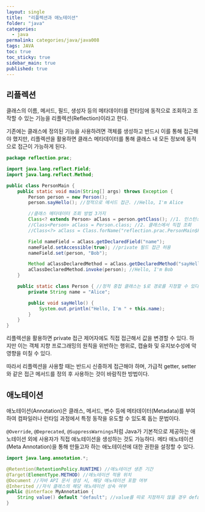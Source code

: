 ```yaml
---
layout: single
title:  "리플렉션과 애노테이션"
folder: "java"
categories:
  - java
permalink: categories/java/java008
tags: JAVA
toc: true
toc_sticky: true
sidebar_main: true
published: true
---
```


## 리플렉션
클래스의 이름, 메서드, 필드, 생성자 등의 메타데이터를 런타임에 동적으로 조회하고 조작할 수 있는 기능을 리플렉션(Reflection)이라고 한다.

기존에는 클래스에 정의된 기능을 사용하려면 객체를 생성하고 반드시 이를 통해 접근해야 했지만, 리플렉션을 활용하면 클래스 메타데이터를 통해 클래스 내 모든 정보에 동적으로 접근이 가능하게 된다.

```java
package reflection.prac;

import java.lang.reflect.Field;
import java.lang.reflect.Method;

public class PersonMain {
    public static void main(String[] args) throws Exception {
        Person person = new Person();
        person.sayHello(); //정적으로 메서드 접근. //Hello, I'm Alice

        //클래스 메타데이터 조회 방법 3가지
        Class<? extends Person> aClass = person.getClass(); //1. 인스턴스를 통해 조회
        //Class<Person> aClass = Person.class; //2. 클래스에서 직접 조회
        //Class<?> aClass = Class.forName("reflection.prac.PersonMain$Person"); //3. 문자열로 조회

        Field nameField = aClass.getDeclaredField("name");
        nameField.setAccessible(true); //private 필드 접근 허용
        nameField.set(person, "Bob");

        Method aClassDeclaredMethod = aClass.getDeclaredMethod("sayHello"); //동적으로 메서드 접근
        aClassDeclaredMethod.invoke(person); //Hello, I'm Bob
    }

    public static class Person { //정적 중첩 클래스는 $로 경로를 지정할 수 있다
        private String name = "Alice";

        public void sayHello() {
            System.out.println("Hello, I'm " + this.name);
        }
    }
}
```

리플렉션을 활용하면 private 접근 제어자에도 직접 접근해서 값을 변경할 수 있다. 하지만 이는 객체 지향 프로그래밍의 원칙을 위반하는 행위로, 캡슐화 및 유지보수성에 악영향을 미칠 수 있다.

따라서 리플렉션을 사용할 때는 반드시 신중하게 접근해야 하며, 가급적 getter, setter와 같은 접근 메서드를 정의 후 사용하는 것이 바람직한 방법이다.

## 애노테이션
애노테이션(Annotation)은 클래스, 메서드, 변수 등에 메타데이터(Metadata)를 부여하여 컴파일러나 런타임 과정에서 특정 동작을 유도할 수 있도록 돕는 문법이다.

`@Override`, `@Deprecated`, `@SuppressWarnings`처럼 Java가 기본적으로 제공하는 애노테이션 외에 사용자가 직접 애노테이션을 생성하는 것도 가능하다. 메타 애노테이션(Meta Annotation)을 통해 만들고자 하는 애노테이션에 대한 권한을 설정할 수 있다.

```java
import java.lang.annotation.*;

@Retention(RetentionPolicy.RUNTIME) //애노테이션 생존 기간
@Target(ElementType.METHOD) //에노테이션 적용 위치
@Document //자바 API 문서 생성 시, 해당 애노테이션 포함 여부
@Inherited //자식 클래스의 해당 애노테이션 상속 여부
public @interface MyAnnotation {
    String value() default "default"; //value를 따로 지정하지 않을 경우 default
}
```